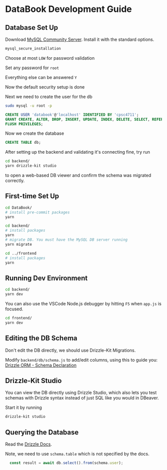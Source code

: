 # DataBook Development Guide

## Database Set Up

Download [MySQL Community Server](https://dev.mysql.com/downloads/mysql/). Install it with the standard options.

```bash
mysql_secure_installation
```
Choose at most `LOW` for password validation

Set any password for `root`

Everything else can be answered `Y`

Now the default security setup is done

Next we need to create the user for the db

```bash
sudo mysql -u root -p
```

```sql
CREATE USER 'databook'@'localhost' IDENTIFIED BY 'cpsc4711';
GRANT CREATE, ALTER, DROP, INSERT, UPDATE, INDEX, DELETE, SELECT, REFERENCES, RELOAD on *.* TO 'databook'@'localhost' WITH GRANT OPTION;
FLUSH PRIVILEGES;
```
Now we create the database
```sql
CREATE TABLE db;
```

After setting up the backend and validating it's connecting fine, try run 
```bash
cd backend/
yarn drizzle-kit studio
```
to open a web-based DB viewer and confirm the schema was migrated correctly.


## First-time Set Up

```bash
cd DataBook/
# install pre-commit packages
yarn

cd backend/
# install packages
yarn
# migrate DB. You must have the MySQL DB server running
yarn migrate

cd ../frontend
# install packages
yarn
```

## Running Dev Environment

```bash
cd backend/
yarn dev
```

You can also use the VSCode Node.js debugger by hitting `F5` when `app.js` is focused.

```bash
cd frontend/
yarn dev
```

## Editing the DB Schema

Don't edit the DB directly, we should use Drizzle-Kit Migrations.

Modify `backend/db/schema.js` to add/edit columns, using this to guide you: [Drizzle ORM - Schema Declaration](https://orm.drizzle.team/docs/sql-schema-declaration)


## Drizzle-Kit Studio

You can view the DB directly using Drizzle Studio, which also lets you test schemas with Drizzle syntax instead of just SQL like you would in DBeaver.

Start it by running

```bash
drizzle-kit studio
```

## Querying the Database

Read the [Drizzle Docs](https://orm.drizzle.team/docs/select).

Note, we need to use `schema.table` which is not specified by the docs.
```javascript
  const result = await db.select().from(schema.user);
```

